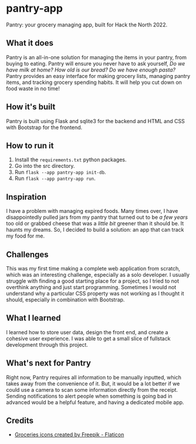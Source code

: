 # pantry-app
Pantry: your grocery managing app, built for Hack the North 2022.

## What it does
Pantry is an all-in-one solution for managing the items in your pantry, from buying to eating. 
Pantry will ensure you never have to ask yourself, *Do we have milk at home? How old is our 
bread? Do we have enough pasta?* Pantry provides an easy interface for making grocery lists, 
managing pantry items, and tracking grocery spending habits. It will help you cut down on food 
waste in no time!

## How it's built
Pantry is built using Flask and sqlite3 for the backend and HTML and CSS with Bootstrap for the 
frontend. 

## How to run it
1. Install the `requirements.txt` python packages.
2. Go into the src directory.
3. Run `flask --app pantry-app init-db`.
4. Run `flask --app pantry-app run`.

## Inspiration
I have a problem with managing expired foods. Many times over, I have disappointedly pulled jars 
from my pantry that turned out to be *a few years* too old or grabbed cheese that was a *little bit* 
greener than it should be. It haunts my dreams. So, I decided to build a solution: an app that can
track my food for me. 

## Challenges
This was my first time making a complete web application from scratch, which was an interesting challenge,
especially as a solo developer. I usually struggle with finding a good starting place for a project, 
so I tried to not overthink anything and just start programming. Sometimes I would not understand why a 
particular CSS property was not working as I thought it should, especially in combination with Bootstrap.

## What I learned
I learned how to store user data, design the front end, and create a cohesive user experience. I was 
able to get a small slice of fullstack development through this project.

## What's next for Pantry
Right now, Pantry requires all information to be manually inputted, which takes away from the convenience
of it. But, it would be a lot better if we could use a camera to scan some information directly from the 
receipt. Sending notifications to alert people when something is going bad in advanced would be a helpful
feature, and having a dedicated mobile app.

## Credits
- [Groceries icons created by Freepik - Flaticon](https://www.flaticon.com/free-icons/groceries)